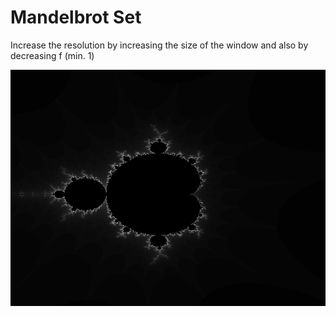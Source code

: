 # Mandelbrot Set

Increase the resolution by increasing the size of the window and also by decreasing f (min. 1)

![](image.png)
